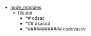 - <a href = "F:\Node_projects\Node_Way\Jobs\CataloguerFs\CreateCatalog\AFP5_0.1_ctlg_1_to_2.v.0.1.7.2\Examples\cleare\DIR_root\node_modules\cat.node_modules\dir.node_modules.md">node_modules</a>
    - <a href = "F:\Node_projects\Node_Way\Jobs\CataloguerFs\CreateCatalog\AFP5_0.1_ctlg_1_to_2.v.0.1.7.2\Examples\cleare\DIR_root\node_modules\file.md">file.md</a>
        - *# cdsac
        - *## dsaccd
        - *############ csdcvascv
